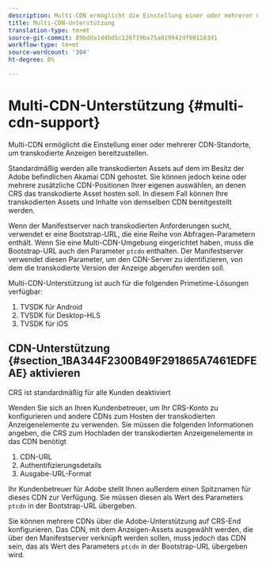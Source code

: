 ```yaml
---
description: Multi-CDN ermöglicht die Einstellung einer oder mehrerer CDN-Standorte, um transkodierte Anzeigen bereitzustellen.
title: Multi-CDN-Unterstützung
translation-type: tm+mt
source-git-commit: 89bdda1d4bd5c126f19ba75a819942df901183d1
workflow-type: tm+mt
source-wordcount: '304'
ht-degree: 0%

---
```



# Multi-CDN-Unterstützung {#multi-cdn-support}

Multi-CDN ermöglicht die Einstellung einer oder mehrerer CDN-Standorte, um transkodierte Anzeigen bereitzustellen.

Standardmäßig werden alle transkodierten Assets auf dem im Besitz der Adobe befindlichen Akamai CDN gehostet. Sie können jedoch keine oder mehrere zusätzliche CDN-Positionen Ihrer eigenen auswählen, an denen CRS das transkodierte Asset hosten soll. In diesem Fall können Ihre transkodierten Assets und Inhalte von demselben CDN bereitgestellt werden.

Wenn der Manifestserver nach transkodierten Anforderungen sucht, verwendet er eine Bootstrap-URL, die eine Reihe von Abfragen-Parametern enthält. Wenn Sie eine Multi-CDN-Umgebung eingerichtet haben, muss die Bootstrap-URL auch den Parameter `ptcdn` enthalten. Der Manifestserver verwendet diesen Parameter, um den CDN-Server zu identifizieren, von dem die transkodierte Version der Anzeige abgerufen werden soll.

Multi-CDN-Unterstützung ist auch für die folgenden Primetime-Lösungen verfügbar:

1. TVSDK für Android
1. TVSDK für Desktop-HLS
1. TVSDK für iOS

## CDN-Unterstützung {#section_1BA344F2300B49F291865A7461EDFEAE} aktivieren

CRS ist standardmäßig für alle Kunden deaktiviert

Wenden Sie sich an Ihren Kundenbetreuer, um Ihr CRS-Konto zu konfigurieren und andere CDNs zum Hosten der transkodierten Anzeigenelemente zu verwenden. Sie müssen die folgenden Informationen angeben, die CRS zum Hochladen der transkodierten Anzeigenelemente in das CDN benötigt

1. CDN-URL
1. Authentifizierungsdetails
1. Ausgabe-URL-Format

Ihr Kundenbetreuer für Adobe stellt Ihnen außerdem einen Spitznamen für dieses CDN zur Verfügung. Sie müssen diesen als Wert des Parameters `ptcdn` in der Bootstrap-URL übergeben.

Sie können mehrere CDNs über die Adobe-Unterstützung auf CRS-End konfigurieren. Das CDN, mit dem Anzeigen-Assets ausgewählt werden, die über den Manifestserver verknüpft werden sollen, muss jedoch das CDN sein, das als Wert des Parameters `ptcdn` in der Bootstrap-URL übergeben wird.
